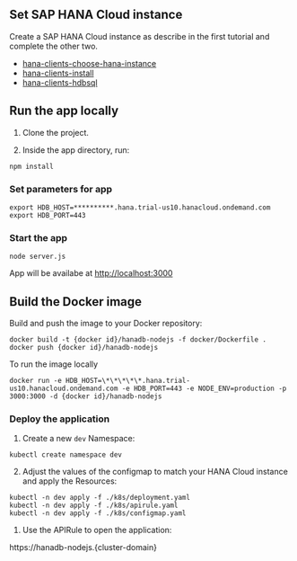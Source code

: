 ## Set SAP HANA Cloud instance

Create a SAP HANA Cloud instance as describe in the first tutorial and complete the other two.

- [hana-clients-choose-hana-instance](https://developers.sap.com/tutorials/hana-clients-choose-hana-instance.html)
- [hana-clients-install](https://developers.sap.com/tutorials/hana-clients-install.html)
- [hana-clients-hdbsql](https://developers.sap.com/tutorials/hana-clients-hdbsql.html)

## Run the app locally

1. Clone the project.

2. Inside the app directory, run:

```Shell/Bash
npm install
```

### Set parameters for app

```Shell/Bash
export HDB_HOST=**********.hana.trial-us10.hanacloud.ondemand.com
export HDB_PORT=443
```

### Start the app

```Shell/Bash
node server.js
```

App will be availabe at [http://localhost:3000](http://localhost:3000)

## Build the Docker image

Build and push the image to your Docker repository:

```Shell/Bash
docker build -t {docker id}/hanadb-nodejs -f docker/Dockerfile .
docker push {docker id}/hanadb-nodejs
```

To run the image locally

```Shell/Bash
docker run -e HDB_HOST=\*\*\*\*\*.hana.trial-us10.hanacloud.ondemand.com -e HDB_PORT=443 -e NODE_ENV=production -p 3000:3000 -d {docker id}/hanadb-nodejs
```

### Deploy the application

1. Create a new `dev` Namespace:

```shell script
kubectl create namespace dev
```

2. Adjust the values of the configmap to match your HANA Cloud instance and apply the Resources:

```shell script
kubectl -n dev apply -f ./k8s/deployment.yaml
kubectl -n dev apply -f ./k8s/apirule.yaml
kubectl -n dev apply -f ./k8s/configmap.yaml
```

1. Use the APIRule to open the application:

https://hanadb-nodejs.{cluster-domain}
